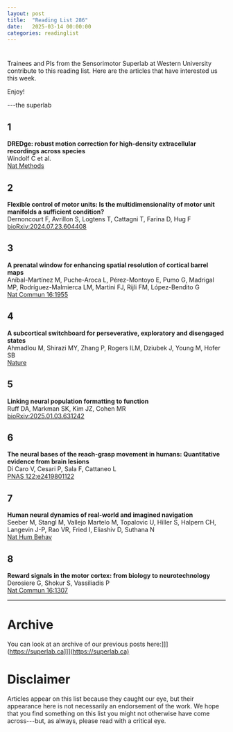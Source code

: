 ```yaml
---
layout: post
title:  "Reading List 286"
date:   2025-03-14 00:00:00
categories: readinglist
---
```


# 

Trainees and PIs from the Sensorimotor Superlab at Western University contribute to this reading list. Here are the articles that have interested us this week.  

Enjoy!  

---the superlab


## 1
**DREDge: robust motion correction for high-density extracellular recordings across species**  
Windolf C et al.  
[Nat Methods](https://www.nature.com/articles/s41592-025-02614-5)

## 2
**Flexible control of motor units: Is the multidimensionality of motor unit manifolds a sufficient condition?**  
Dernoncourt F, Avrillon S, Logtens T, Cattagni T, Farina D, Hug F  
[bioRxiv:2024.07.23.604408](https://www.biorxiv.org/content/10.1101/2024.07.23.604408v2.abstract)

## 3
**A prenatal window for enhancing spatial resolution of cortical barrel maps**  
Aníbal-Martínez M, Puche-Aroca L, Pérez-Montoyo E, Pumo G, Madrigal MP, Rodríguez-Malmierca LM, Martini FJ, Rijli FM, López-Bendito G  
[Nat Commun 16:1955](https://www.nature.com/articles/s41467-025-57052-w)

## 4
**A subcortical switchboard for perseverative, exploratory and disengaged states**  
Ahmadlou M, Shirazi MY, Zhang P, Rogers ILM, Dziubek J, Young M, Hofer SB  
[Nature](https://www.nature.com/articles/s41586-025-08672-1)

## 5
**Linking neural population formatting to function**  
Ruff DA, Markman SK, Kim JZ, Cohen MR  
[bioRxiv:2025.01.03.631242](https://www.biorxiv.org/content/10.1101/2025.01.03.631242v1.abstract)

## 6
**The neural bases of the reach-grasp movement in humans: Quantitative evidence from brain lesions**  
Di Caro V, Cesari P, Sala F, Cattaneo L  
[PNAS 122:e2419801122](https://www.pnas.org/doi/abs/10.1073/pnas.2419801122)

## 7
**Human neural dynamics of real-world and imagined navigation**  
Seeber M, Stangl M, Vallejo Martelo M, Topalovic U, Hiller S, Halpern CH, Langevin J-P, Rao VR, Fried I, Eliashiv D, Suthana N  
[Nat Hum Behav](https://www.nature.com/articles/s41562-025-02119-3)

## 8
**Reward signals in the motor cortex: from biology to neurotechnology**  
Derosiere G, Shokur S, Vassiliadis P  
[Nat Commun 16:1307](https://www.nature.com/articles/s41467-024-55016-0)  

---

# Archive
You can look at an archive of our previous posts here:]]](https://superlab.ca]]](https://superlab.ca)


# Disclaimer
Articles appear on this list because they caught our eye, but their appearance here is not necessarily an endorsement of the work. We hope that you find something on this list you might not otherwise have come across---but, as always, please read with a critical eye.

